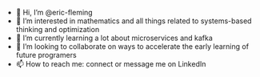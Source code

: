 - 👋 Hi, I’m @eric-fleming
- 👀 I’m interested in mathematics and all things related to systems-based thinking and optimization
- 🌱 I’m currently learning a lot about microservices and kafka
- 💞️ I’m looking to collaborate on ways to accelerate the early learning of future programers
- 📫 How to reach me: connect or message me on LinkedIn

<!---
eric-fleming/eric-fleming is a ✨ special ✨ repository because its `README.md` (this file) appears on your GitHub profile.
You can click the Preview link to take a look at your changes.
--->
